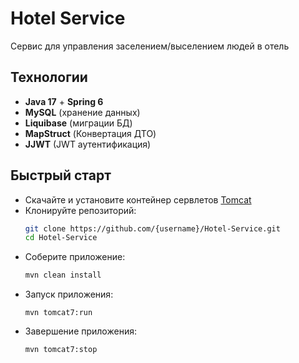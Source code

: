 # Hotel Service

Сервис для управления заселением/выселением людей в отель

## Технологии
- **Java 17** + **Spring 6**
- **MySQL** (хранение данных)
- **Liquibase** (миграции БД)
- **MapStruct** (Конвертация ДТО)
- **JJWT** (JWT аутентификация)

## Быстрый старт
- Скачайте и установите контейнер сервлетов [Tomcat](https://tomcat.apache.org/download-10.cgi)
- Клонируйте репозиторий:
  ```bash
  git clone https://github.com/{username}/Hotel-Service.git
  cd Hotel-Service
  ```
- Соберите приложение:
  ```bash
  mvn clean install
  ```
- Запуск приложения:
  ```
  mvn tomcat7:run
  ```
- Завершение приложения:
  ```
  mvn tomcat7:stop
  ```
